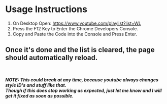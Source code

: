 # Usage Instructions

1. On Desktop Open: https://www.youtube.com/playlist?list=WL
2. Press the F12 Key to Enter the Chrome Developers Console.
3. Copy and Paste the Code into the Console and Press Enter.

## Once it's done and the list is cleared, the page should automatically reload.
‎ ‎

***NOTE: This could break at any time, because youtube always changes style ID's and stuff like that.  
Though if this does stop working as expected, just let me know and I will get it fixed as soon as possible.***
